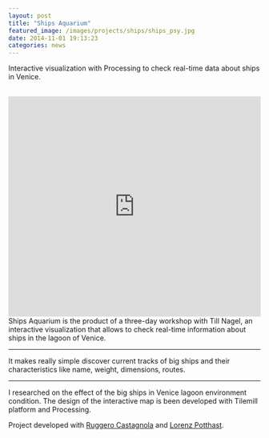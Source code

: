 ```yaml
---
layout: post
title: "Ships Aquarium"
featured_image: /images/projects/ships/ships_psy.jpg
date: 2014-11-01 19:13:23
categories: news
---
```


Interactive visualization with Processing to check real-time data about ships in Venice.

<br>
<iframe src="https://player.vimeo.com/video/59518870?color=e74c3c&title=0&byline=0&portrait=0" width="100%" height="440" frameborder="0" webkitallowfullscreen mozallowfullscreen allowfullscreen></iframe>

<br>
Ships Aquarium is the product of a three-day workshop with Till Nagel, an interactive visualization that allows to check real-time information about ships in the lagoon of Venice.
<hr>
<div class="highlight">
It makes really simple discover current tracks of big ships and their characteristics like name, weight, dimensions, routes.
</div>
<hr>
I researched on the effect of the big ships in Venice lagoon environment condition. The design of the interactive map is been developed with Tilemill platform and Processing.

<img src="http://payload138.cargocollective.com/1/10/325579/5074354/sa2.png" alt="">

<img src="http://payload138.cargocollective.com/1/10/325579/5074354/sa1.png" alt="">

<img src="http://payload138.cargocollective.com/1/10/325579/5074354/sa3.png" alt="">

Project developed with <a href="http://ruggerocastagnola.com/" target="_blank">Ruggero Castagnola</a> and <a href="http://www.lorenzpotthast.de/" target="_blank">Lorenz Potthast</a>.
